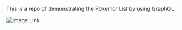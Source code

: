 This is a repo of demonstrating the PokemonList by using GraphQL.

![Image Link](https://i.imgur.com/JqKPVpv.png)
